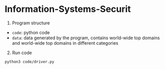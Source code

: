 # Information-Systems-Securit

1. Program structure
  * `code`: python code
  * `data`: data generated by the program, contains world-wide top domains and world-wide top domains in different categories
  
2. Run code
``` 
python3 code/driver.py
```
